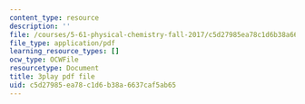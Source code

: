 ```yaml
---
content_type: resource
description: ''
file: /courses/5-61-physical-chemistry-fall-2017/c5d27985ea78c1d6b38a6637caf5ab65_8kM9quINTHI.pdf
file_type: application/pdf
learning_resource_types: []
ocw_type: OCWFile
resourcetype: Document
title: 3play pdf file
uid: c5d27985-ea78-c1d6-b38a-6637caf5ab65
---
```

